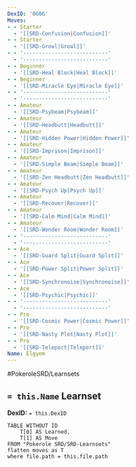 ```yaml
---
DexID: '0606'
Moves:
- - Starter
  - '[[SRD-Confusion|Confusion]]'
- - Starter
  - '[[SRD-Growl|Growl]]'
- - '---------------------------'
  - '---------------------------'
- - Beginner
  - '[[SRD-Heal Block|Heal Block]]'
- - Beginner
  - '[[SRD-Miracle Eye|Miracle Eye]]'
- - '---------------------------'
  - '---------------------------'
- - Amateur
  - '[[SRD-Psybeam|Psybeam]]'
- - Amateur
  - '[[SRD-Headbutt|Headbutt]]'
- - Amateur
  - '[[SRD-Hidden Power|Hidden Power]]'
- - Amateur
  - '[[SRD-Imprison|Imprison]]'
- - Amateur
  - '[[SRD-Simple Beam|Simple Beam]]'
- - Amateur
  - '[[SRD-Zen Headbutt|Zen Headbutt]]'
- - Amateur
  - '[[SRD-Psych Up|Psych Up]]'
- - Amateur
  - '[[SRD-Recover|Recover]]'
- - Amateur
  - '[[SRD-Calm Mind|Calm Mind]]'
- - Amateur
  - '[[SRD-Wonder Room|Wonder Room]]'
- - '---------------------------'
  - '---------------------------'
- - Ace
  - '[[SRD-Guard Split|Guard Split]]'
- - Ace
  - '[[SRD-Power Split|Power Split]]'
- - Ace
  - '[[SRD-Synchronoise|Synchronoise]]'
- - Ace
  - '[[SRD-Psychic|Psychic]]'
- - '---------------------------'
  - '---------------------------'
- - Pro
  - '[[SRD-Cosmic Power|Cosmic Power]]'
- - Pro
  - '[[SRD-Nasty Plot|Nasty Plot]]'
- - Pro
  - '[[SRD-Teleport|Teleport]]'
Name: Elgyem
---
```


#PokeroleSRD/Learnsets

## `= this.Name` Learnset

**DexID:** `= this.DexID`

```dataview
TABLE WITHOUT ID
    T[0] AS Learned,
    T[1] AS Move
FROM "Pokerole SRD/SRD-Learnsets"
flatten moves as T
where file.path = this.file.path
```
